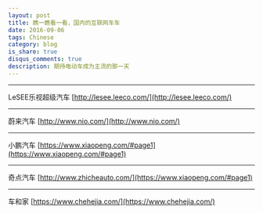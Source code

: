```yaml
---
layout: post
title: 瞧一瞧看一看，国内的互联网车车
date: 2016-09-06
tags: Chinese
category: blog
is_share: true
disqus_comments: true
description: 期待电动车成为主流的那一天
---
```


-----------------
LeSEE乐视超级汽车
[http://lesee.leeco.com/](http://lesee.leeco.com/)

---------------
蔚来汽车
[http://www.nio.com/](http://www.nio.com/)

---------------
小鹏汽车
[https://www.xiaopeng.com/#page1](https://www.xiaopeng.com/#page1)

------------
奇点汽车
[http://www.zhicheauto.com/](https://www.xiaopeng.com/#page1)

------------
车和家
[https://www.chehejia.com/](https://www.chehejia.com/)